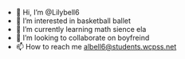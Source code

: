 - 👋 Hi, I’m @Lilybell6
- 👀 I’m interested in basketball ballet
- 🌱 I’m currently learning math sience ela
- 💞️ I’m looking to collaborate on boyfreind
- 📫 How to reach me albell6@students.wcpss.net

<!---
Lilybell6/Lilybell6 is a ✨ special ✨ repository because its `README.md` (this file) appears on your GitHub profile.
You can click the Preview link to take a look at your changes.
--->

